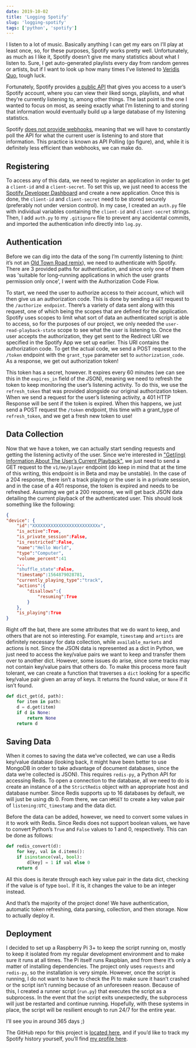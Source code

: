 ```yaml
---
date: 2019-10-02
title: 'Logging Spotify'
slug: 'logging-spotify'
tags: ['python', 'spotify']
---
```


I listen to a lot of music. Basically anything I can get my ears on I’ll play at least once, so, for these purposes, Spotify works pretty well. Unfortunately, as much as I like it, Spotify doesn’t give me many statistics about what I listen to. Sure, I get auto-generated playlists every day from random genres or artists, but if I want to look up how many times I’ve listened to [Veridis Quo](https://open.spotify.com/track/2LD2gT7gwAurzdQDQtILds?si=82e65cc8aff34352), tough luck.

Fortunately, Spotify provides [a public API](https://developer.spotify.com/documentation/web-api) that gives you access to a user’s Spotify account, where you can view their liked songs, playlists, and what they’re currently listening to, among other things. The last point is the one I wanted to focus on most, as seeing exactly what I’m listening to and storing that information would eventually build up a large database of my listening statistics.

Spotify [does not provide webhooks](https://github.com/spotify/web-api/issues/538), meaning that we will have to constantly poll the API for what the current user is listening to and store that information. This practice is known as API Polling (go figure), and, while it is definitely less efficient than webhooks, we can make do.

## Registering

To access any of this data, we need to register an application in order to get a `client-id` and a `client-secret`. To set this up, we just need to access the [Spotify Developer Dashboard](https://developer.spotify.com/dashboard) and create a new application. Once this is done, the `client-id` and `client-secret` need to be stored securely (preferably not under version control). In my case, I created an `auth.py` file with individual variables containing the `client-id` and `client-secret` strings. Then, I add `auth.py` to my `.gitignore` file to prevent any accidental commits, and imported the authentication info directly into `log.py`.

## Authentication

Before we can dig into the data of the song I’m currently listening to (hint: it’s not an [Old Town Road remix](https://open.spotify.com/track/6jmZlyf9DxcIoRrjw02YXm)), we need to authenticate with Spotify. There are 3 provided paths for authentication, and since only one of them was 'suitable for long-running applications in which the user grants permission only once', I went with the Authorization Code Flow.

To start, we need the user to authorize access to their account, which will then give us an authorization code. This is done by sending a `GET` request to the `/authorize endpoint`. There’s a variety of data sent along with this request, one of which being the scopes that are defined for the application. Spotify uses scopes to limit what sort of data an authenticated script is able to access, so for the purposes of our project, we only needed the `user-read-playback-state` scope to see what the user is listening to. Once the user accepts the authorization, they get sent to the Redirect URI we specified in the Spotify App we set up earlier. This URI contains the authorization code. To get the actual code, we send a POST request to the `/token` endpoint with the `grant_type` parameter set to `authorization_code`. As a response, we get out authorization token!

This token has a secret, however. It expires every 60 minutes (we can see this in the `expires_in` field of the JSON), meaning we need to refresh the token to keep monitoring the user’s listening activity. To do this, we use the `refresh_token` that was provided alongside our original authorization token. When we send a request for the user’s listening activity, a 401 HTTP Response will be sent if the token is expired. When this happens, we just send a POST request the `/token` endpoint, this time with a grant_type of `refresh_token`, and we get a fresh new token to use!

## Data Collection

Now that we have a token, we can actually start sending requests and getting the listening activity of the user. Since we’re interested in ["Get(ing) Information About The User’s Current Playback"](https://developer.spotify.com/documentation/web-api/reference/player/get-information-about-the-users-current-playback/), we just need to send a GET request to the `v1/me/player` endpoint (do keep in mind that at the time of this writing, this endpoint is in Beta and may be unstable). In the case of a 204 response, there isn’t a track playing or the user is in a private session, and in the case of a 401 response, the token is expired and needs to be refreshed. Assuming we get a 200 response, we will get back JSON data detailing the current playback of the authenticated user. This should look something like the following:

```json
{
"device": {
    "id":"XXXXXXXXXXXXXXXXXXXXXXXXXx",
    "is_active":True,
    "is_private_session":False,
    "is_restricted":False,
    "name":"Hello World",
    "type":"Computer",
    "volume_percent":41
    ...
    "shuffle_state":False,
    "timestamp":1564879028781,
    "currently_playing_type":"track",
    "actions":{
        "disallows":{
            "resuming":True
        }
    },
    "is_playing":True
}
```

Right off the bat, there are some attributes that we do want to keep, and others that are not so interesting. For example, `timestamp` and `artists` are definitely necessary for data collection, while `available_markets` and actions is not. Since the JSON data is represented as a dict in Python, we just need to access the key/value pairs we want to keep and transfer them over to another dict. However, some issues do arise, since some tracks may not contain key/value pairs that others do. To make this process more fault tolerant, we can create a function that traverses a `dict` looking for a specific key/value pair given an array of keys. It returns the found value, or `None` if it isn’t found.

```python
def dict_get(d, path):
    for item in path:
    d = d.get(item)
    if d is None:
        return None
    return d
```

## Saving Data

When it comes to saving the data we’ve collected, we can use a Redis key/value database (looking back, it might have been better to use MongoDB in order to take advantage of document databases, since the data we’re collected is JSON). This requires `redis-py`, a Python API for accessing Redis. To open a connection to the database, all we need to do is create an instance of a the `StrictRedis` object with an appropriate host and database number. Since Redis supports up to 16 databases by default, we will just be using db 0. From there, we can `HMSET` to create a key value pair of `listening:UTC_timestamp` and the data dict.

Before the data can be added, however, we need to convert some values in it to work with Redis. Since Redis does not support boolean values, we have to convert Python’s `True` and `False` values to 1 and 0, respectively. This can be done as follows:

```python
def redis_convert(d):
    for key, val in d.items():
    if isinstance(val, bool):
        d[key] = 1 if val else 0
    return d
```

All this does is iterate through each key value pair in the data dict, checking if the value is of type `bool`. If it is, it changes the value to be an integer instead.

And that’s the majority of the project done! We have authentication, automatic token refreshing, data parsing, collection, and then storage. Now to actually deploy it.

## Deployment

I decided to set up a Raspberry Pi 3+ to keep the script running on, mostly to keep it isolated from my regular development environment and to make sure it runs at all times. The Pi itself runs Raspbian, and from there it’s only a matter of installing dependencies. The project only uses `requests` and `redis-py`, so the installation is very simple. However, once the script is running, I do not want to have to check the Pi to make sure it hasn’t crashed or the script isn’t running because of an unforeseen reason. Because of this, I created a runner script (`run.py`) that executes the script as a subprocess. In the event that the script exits unexpectedly, the subprocess will just be restarted and continue running. Hopefully, with these systems in place, the script will be resilient enough to run 24/7 for the entire year.

I’ll see you in around 365 days ;)

The GitHub repo for this project is [located here](https://github.com/simonbukin/spotify-logger), and if you’d like to track my Spotify history yourself, you’ll find [my profile here](https://open.spotify.com/user/simonb.0?si=3087e41d27214c11).

